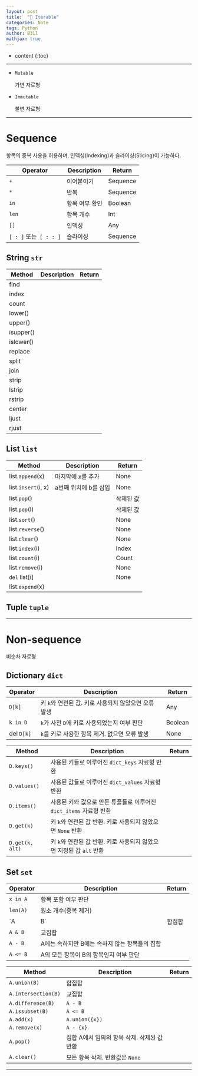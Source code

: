 ```yaml
---
layout: post
title:  "📖 Iterable"
categories: Note
tags: Python
author: B31l
mathjax: true
---
```




* content
{:toc}




---





- `Mutable` 

  가변 자료형

- `Immutable`  

  불변 자료형

---





# Sequence

항목의 중복 사용을 허용하며, 인덱싱(Indexing)과 슬라이싱(Slicing)이 가능하다.

| Operator               | Description    | Return   |
| ---------------------- | -------------- | -------- |
| `+`                    | 이어붙이기     | Sequence |
| `*`                    | 반복           | Sequence |
| `in`                   | 항목 여부 확인 | Boolean  |
| `len`                  | 항목 개수      | Int      |
| `[]`                   | 인덱싱         | Any      |
| `[ : ]` 또는` [ : : ]` | 슬라이싱       | Sequence |





##  String `str`

| Method    | Description | Return |
| --------- | ----------- | ------ |
| find      |             |        |
| index     |             |        |
| count     |             |        |
| lower()   |             |        |
| upper()   |             |        |
| isupper() |             |        |
| islower() |             |        |
| replace   |             |        |
| split     |             |        |
| join      |             |        |
| strip     |             |        |
| lstrip    |             |        |
| rstrip    |             |        |
| center    |             |        |
| ljust     |             |        |
| rjust     |             |        |





## List `list`

| Method              | Description           | Return    |
| ------------------- | --------------------- | --------- |
| list.`append`(x)    | 마지막에 x를 추가     | None      |
| list.`insert`(i, x) | a번째 위치에 b를 삽입 | None      |
| list.`pop`()        |                       | 삭제된 값 |
| list.`pop`(i)       |                       | 삭제된 값 |
| list.`sort`()       |                       | None      |
| list.`reverse`()    |                       | None      |
| list.`clear`()      |                       | None      |
| list.`index`(i)     |                       | Index     |
| list.`count`(i)     |                       | Count     |
| list.`remove`(i)    |                       | None      |
| `del` list[i]       |                       | None      |
| list.`expend`(x)    |                       |           |





## Tuple `tuple`





---

# Non-sequence

비순차 자료형





## Dictionary `dict`

| Operator   | Description                                          | Return  |
| ---------- | ---------------------------------------------------- | ------- |
| `D[k]`     | 키 `k`와 연관된 값. 키로 사용되지 않았으면 오류 발생 | Any     |
| `k in D`   | `k`가 사전 `D`에 키로 사용되었는지 여부 판단         | Boolean |
| del `D[k]` | `k`를 키로 사용한 항목 제거. 없으면 오류 발생        | None    |

| Method          | Description                                                  | Return |
| --------------- | ------------------------------------------------------------ | ------ |
| `D.keys()`      | 사용된 키들로 이루어진 `dict_keys` 자료형 반환               |        |
| `D.values()`    | 사용된 값들로 이루어진 `dict_values` 자료형 반환             |        |
| `D.items()`     | 사용된 키와 값으로 만든 튜플들로 이루어진`dict_items` 자료형 반환 |        |
| `D.get(k)`      | 키 `k`와 연관된 값 반환. 키로 사용되지 않았으면 `None` 반환  |        |
| `D.get(k, alt)` | 키 `k`와 연관된 값 반환. 키로 사용되지 않았으면 지정된 값 `alt` 반환 |        |





## Set `set`

| Operator | Description                                    | Return |
| -------- | ---------------------------------------------- | ------ |
| `x in A` | 항목 포함 여부 판단                            |        |
| `len(A)` | 원소 개수(중복 제거)                           |        |
| `A | B`  | 합집합                                         |        |
| `A & B`  | 교집합                                         |        |
| `A - B`  | A에는 속하지만 B에는 속하지 않는 항목들의 집합 |        |
| `A <= B` | A의 모든 항목이 B의 항목인지 여부 판단         |        |

| Method              | Description                                 | Return |
| ------------------- | ------------------------------------------- | ------ |
| `A.union(B)`        | 합집합                                      |        |
| `A.intersection(B)` | 교집합                                      |        |
| `A.difference(B)`   | `A - B`                                     |        |
| `A.issubset(B)`     | `A <= B`                                    |        |
| `A.add(x)`          | `A.union({x})`                              |        |
| `A.remove(x)`       | `A - {x}`                                   |        |
| `A.pop()`           | 집합 A에서 임의의 항목 삭제. 삭제된 값 반환 |        |
| `A.clear()`         | 모든 항목 삭제. 반환값은 `None`             |        |

---

